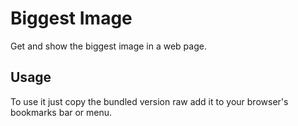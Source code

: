 Biggest Image
=====
Get and show the biggest image in a web page.

Usage
-----
To use it just copy the bundled version raw add it to your browser's bookmarks bar or menu.